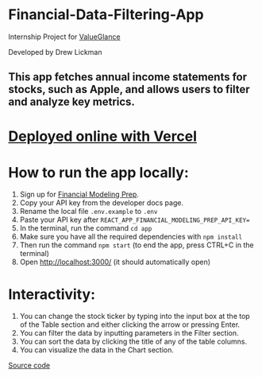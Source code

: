 # Financial-Data-Filtering-App
Internship Project for [ValueGlance](https://valueglance.com/)

Developed by Drew Lickman

This app fetches annual income statements for stocks, such as Apple, and allows users to filter and analyze key metrics.
---

# [Deployed online with Vercel](https://financial-data-filtering-app-magicalmongoose.vercel.app/)

# How to run the app locally:
1. Sign up for [Financial Modeling Prep](https://site.financialmodelingprep.com/developer/docs).
2. Copy your API key from the developer docs page.
3. Rename the local file `.env.example` to `.env`
4. Paste your API key after `REACT_APP_FINANCIAL_MODELING_PREP_API_KEY=`
5. In the terminal, run the command `cd app`
6. Make sure you have all the required dependencies with `npm install`
7. Then run the command `npm start` (to end the app, press CTRL+C in the terminal)
8. Open [http://localhost:3000/](http://localhost:3000/) (it should automatically open)

# Interactivity:
1. You can change the stock ticker by typing into the input box at the top of the Table section and either clicking the arrow or pressing Enter.
2. You can filter the data by inputting parameters in the Filter section.
3. You can sort the data by clicking the title of any of the table columns.
4. You can visualize the data in the Chart section.

[Source code](https://github.com/MagicalMongoose/Financial-Data-Filtering-App#financial-data-filtering-app)